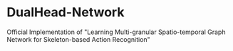 # DualHead-Network
Official Implementation of "Learning Multi-granular Spatio-temporal Graph Network for Skeleton-based Action Recognition"
